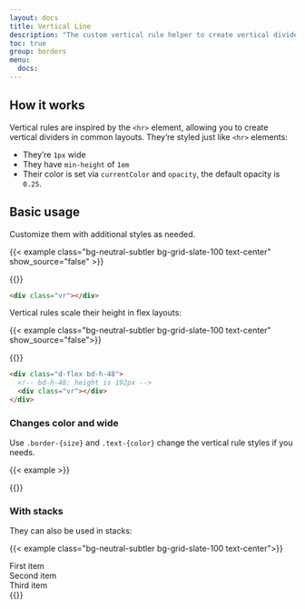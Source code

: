 ```yaml
---
layout: docs
title: Vertical Line
description: "The custom vertical rule helper to create vertical dividers like the `<hr>` element"
toc: true
group: borders
menu:
  docs:
---
```


## How it works

Vertical rules are inspired by the `<hr>` element, allowing you to create vertical dividers in common layouts. They’re styled just like `<hr>` elements:

- They’re `1px` wide
- They have `min-height` of `1em`
- Their color is set via `currentColor` and `opacity`, the default opacity is `0.25`.

## Basic usage

Customize them with additional styles as needed.

{{< example class="bg-neutral-subtler bg-grid-slate-100 text-center" show_source="false" >}}
  <div class="vr"></div>
{{</ example >}}

```html
<div class="vr"></div>
```

Vertical rules scale their height in flex layouts:

{{< example class="bg-neutral-subtler bg-grid-slate-100 text-center" show_source="false">}}
<div class="d-flex bd-h-48 justify-content-center">
  <div class="vr"></div>
</div>
{{</ example >}}

```html
<div class="d-flex bd-h-48">
  <!-- bd-h-48: height is 192px -->
  <div class="vr"></div>
</div>
```

### Changes color and wide

Use `.border-{size}` and `.text-{color}` change the vertical rule styles if you needs.

{{< example >}}
<div class="d-flex gap-5 justify-content-center">
  <div class="d-flex bd-h-32 text-primary">
      <div class="vr border-4 opacity-100"></div>
  </div>
  <div class="d-flex bd-h-32 text-primary">
      <div class="vr border-4 opacity-75"></div>
  </div>
  <div class="d-flex bd-h-32 text-primary">
      <div class="vr border-4 opacity-50"></div>
  </div>
</div>
{{</ example >}}

### With stacks 

They can also be used in stacks:

{{< example class="bg-neutral-subtler bg-grid-slate-100 text-center">}}
<div class="hstack gap-3">
  <div class="text-bg-secondary rounded p-4 lh-1 fs-sm">First item</div>
  <div class="text-bg-secondary rounded p-4 lh-1 fs-sm ms-auto">Second item</div>
  <div class="vr"></div>
  <div class="text-bg-secondary rounded p-4 lh-1 fs-sm">Third item</div>
</div>
{{</ example >}}